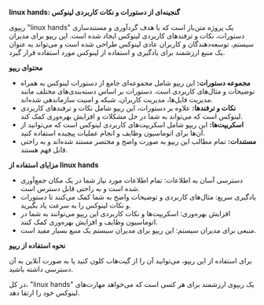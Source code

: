 **linux hands: گنجینه‌ای از دستورات و نکات کاربردی لینوکس**

ریپوی "linux hands" یک پروژه متن‌باز است که با هدف گردآوری و مستندسازی دستورات، نکات و ترفندهای کاربردی لینوکس ایجاد شده است. این ریپو برای مدیران سیستم، توسعه‌دهندگان و کاربران عادی لینوکس طراحی شده است و می‌تواند به عنوان یک منبع ارزشمند برای یادگیری و استفاده از لینوکس مورد استفاده قرار گیرد.

**محتوای ریپو**

* **مجموعه دستورات:** این ریپو شامل مجموعه‌ای جامع از دستورات لینوکس به همراه توضیحات و مثال‌های کاربردی است. دستورات بر اساس دسته‌بندی‌های مختلف مانند مدیریت فایل‌ها، مدیریت کاربران، شبکه و امنیت سازماندهی شده‌اند.
* **نکات و ترفندها:** علاوه بر دستورات، این ریپو شامل نکات و ترفندهای کاربردی لینوکس است که می‌تواند به شما در حل مشکلات و افزایش بهره‌وری کمک کند.
* **اسکریپت‌ها:** این ریپو شامل اسکریپت‌های کاربردی لینوکس است که می‌توانید از آن‌ها برای اتوماسیون وظایف و انجام عملیات پیچیده استفاده کنید.
* **مستندات:** تمام مطالب این ریپو به صورت واضح و مختصر مستند شده‌اند و به راحتی قابل فهم هستند.

**مزایای استفاده از linux hands**

* دسترسی آسان به اطلاعات: تمام اطلاعات مورد نیاز شما در یک مکان جمع‌آوری شده است و به راحتی قابل دسترس است.
* یادگیری سریع: مثال‌های کاربردی و توضیحات واضح به شما کمک می‌کنند تا دستورات و نکات لینوکس را به سرعت یاد بگیرید.
* افزایش بهره‌وری: اسکریپت‌ها و نکات کاربردی این ریپو می‌توانند به شما در اتوماسیون وظایف و افزایش بهره‌وری کمک کنند.
* منبعی برای مدیران سیستم: این ریپو برای مدیران سیستم یک منبع بسیار مفید است.

**نحوه استفاده از ریپو**

برای استفاده از این ریپو، می‌توانید آن را از گیت‌هاب کلون کنید یا به صورت آنلاین به آن دسترسی داشته باشید.

در کل، "linux hands" یک ریپوی ارزشمند برای هر کسی است که می‌خواهد مهارت‌های لینوکس خود را ارتقا دهد.
